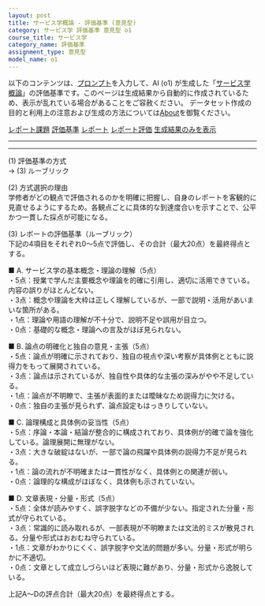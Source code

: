```yaml
---
layout: post
title: サービス学概論 - 評価基準 (意見型)
category: サービス学 評価基準 意見型 o1
course_title: サービス学
category_name: 評価基準
assignment_type: 意見型
model_name: o1
---
```


以下のコンテンツは、[プロンプト](https://github.com/takedatoshiyuki/synthetic_assignments/tree/main/generated/サービス学/o1/prompt_評価基準-意見型.md)を入力して、AI (o1) が生成した「[サービス学概論](/contents/サービス学/)」の評価基準です。このページは生成結果から自動的に作成されているため、表示が乱れている場合があることをご容赦ください。
データセット作成の目的と利用上の注意および生成の方法については[About](/About)を御覧ください。

[レポート課題](../レポート課題-意見型)
[評価基準](../評価基準-意見型)
[レポート](../レポート-意見型)
[レポート評価](../レポート評価-意見型)
[生成結果のみを表示](https://github.com/takedatoshiyuki/synthetic_assignments/tree/main/generated/サービス学/o1/評価基準-意見型.md)
  

***
***
  
(1) 評価基準の方式  
→ (3) ルーブリック

(2) 方式選択の理由  
学修者がどの観点で評価されるのかを明確に把握し、自身のレポートを客観的に見直せるようにするため。各観点ごとに具体的な到達度合いを示すことで、公平かつ一貫した採点が可能になる。

(3) レポートの評価基準（ルーブリック）  
下記の4項目をそれぞれ0～5点で評価し、その合計（最大20点）を最終得点とする。

■ A. サービス学の基本概念・理論の理解（5点）  
・5点：授業で学んだ主要概念や理論を的確に引用し、適切に活用できている。内容の誤りがほとんどない。  
・3点：概念や理論を大枠は正しく理解しているが、一部で説明・活用があいまいな箇所がある。  
・1点：理論や用語の理解が不十分で、説明不足や誤用が目立つ。  
・0点：基礎的な概念・理論への言及がほぼ見られない。

■ B. 論点の明確化と独自の意見・主張（5点）  
・5点：論点が明確に示されており、独自の視点や深い考察が具体例とともに説得力をもって展開されている。  
・3点：論点は示されているが、独自性や具体的な主張の深みがやや不足している。  
・1点：論点が不明瞭で、主張が表面的または曖昧なため説得力に欠ける。  
・0点：独自の主張が見られず、論点設定もはっきりしていない。

■ C. 論理構成と具体例の妥当性（5点）  
・5点：序論・本論・結論が整合的に構成されており、具体例が的確で論を強化している。論理展開に無理がない。  
・3点：大きな破綻はないが、一部で論の飛躍や具体例の説得力不足が見られる。  
・1点：論の流れが不明確または一貫性がなく、具体例との関連が弱い。  
・0点：論理的な構成がほぼなく、具体例も示されていない。

■ D. 文章表現・分量・形式（5点）  
・5点：全体が読みやすく、誤字脱字などの不備が少ない。指定された分量・形式が守られている。  
・3点：常識的に読み取れるが、一部表現が不明瞭または文法的ミスが散見される。分量や形式はおおむね守られている。  
・1点：文章がわかりにくく、誤字脱字や文法的問題が多い。分量・形式が明らかに不適切。  
・0点：文章として成立しづらいほど表現に難があり、分量・形式から逸脱している。  

上記A～Dの評点合計（最大20点）を最終得点とする。

